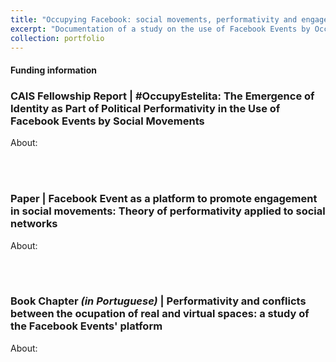 ```yaml
---
title: "Occupying Facebook: social movements, performativity and engagement"
excerpt: "Documentation of a study on the use of Facebook Events by Occupy Movements in Brazil to promote engagement in demonstrations<br/><br/><img src='/images/occupy.png'>"
collection: portfolio
---
```

#### Funding information

### CAIS Fellowship Report | #OccupyEstelita: The Emergence of Identity as Part of Political Performativity in the Use of Facebook Events by Social Movements<br/>
About: <br/>

<object data="https://www.cais.nrw/wp-94fa4-content/uploads/CAIS_Report/Mello-2018-Political-Performativity-CAIS-Report.pdf" width="1000" height="1000" type='application/pdf'></object>

<br/><br/>
### Paper | Facebook Event as a platform to promote engagement in social movements: Theory of performativity applied to social networks<br/>
About: <br/>

<object data="https://caiocmello.github.io/files/artigoestelita.pdf" width="1000" height="1000" type='application/pdf'></object>

<br/><br/>
### Book Chapter <i>(in Portuguese)</i> | Performativity and conflicts between the ocupation of real and virtual spaces: a study of the Facebook Events' platform <br/>
About: <br/>

<object data="https://repositorio.ufba.br/bitstream/ri/26089/1/MobilidadeEspacialidadesAlteridades-EDUFBA-2018.pdf" width="1000" height="1000" type='application/pdf'></object>


